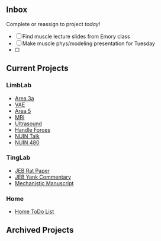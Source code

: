 ## Inbox
Complete or reassign to project _today_!
- [ ] Find muscle lecture slides from Emory class
- [ ] Make muscle phys/modeling presentation for Tuesday
- [ ] 
 
## Current Projects
### LimbLab
- [Area 3a](Projects/Area3a_Notes.md)
- [VAE](Projects/VAE_Notes.md)
- [Area 5](Projects/Area5_Notes.md)
- [MRI](Projects/MRI_Notes.md)
- [Ultrasound](Projects/Ultrasound_Notes.md)
- [Handle Forces](Projects/HandleForces_Notes.md) 
- [NUIN Talk](Projects/NUINtalk_Notes.md)
- [NUIN 480](Courses/NUIN480_Notes.md)

### TingLab
- [JEB Rat Paper](Projects/2019JEB_ratsNotes.md)
- [JEB Yank Commentary](Projects/2019JEB_yankNotes.md)
- [Mechanistic Manuscript](Projects/2019_MechSpindleModelNotes.md)

### Home
- [Home ToDo List](Home/HomeToDo_Notes.md)

## Archived Projects






